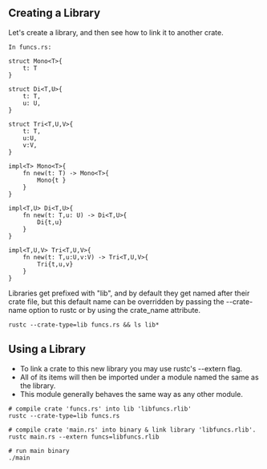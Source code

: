 ## Creating a Library

Let's create a library, and then see how to link it to another crate.

```
In funcs.rs:

struct Mono<T>{
    t: T
}

struct Di<T,U>{
    t: T,
    u: U,
}

struct Tri<T,U,V>{
    t: T,
    u:U,
    v:V,
}

impl<T> Mono<T>{
    fn new(t: T) -> Mono<T>{
        Mono{t }
    }
}

impl<T,U> Di<T,U>{
    fn new(t: T,u: U) -> Di<T,U>{
        Di{t,u}
    }
}

impl<T,U,V> Tri<T,U,V>{
    fn new(t: T,u:U,v:V) -> Tri<T,U,V>{
        Tri{t,u,v}
    }
}

```

Libraries get prefixed with "lib", and by default they get named after their crate file, but this default name can be
overridden by passing the --crate-name option to rustc or by using the crate_name attribute.

```shell
rustc --crate-type=lib funcs.rs && ls lib*
```

## Using a Library

- To link a crate to this new library you may use rustc's --extern flag.
- All of its items will then be imported under a module named the same as the library.
- This module generally behaves the same way as any other module.

```shell
# compile crate 'funcs.rs' into lib 'libfuncs.rlib'
rustc --crate-type=lib funcs.rs 

# compile crate 'main.rs' into binary & link library 'libfuncs.rlib'.
rustc main.rs --extern funcs=libfuncs.rlib 

# run main binary
./main
```